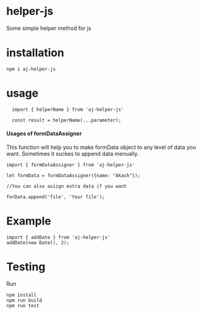# helper-js
Some simple helper method for js
# installation 
```
npm i aj-helper-js
```

# usage

```
  import { helperName } from 'aj-helper-js'
  
  const result = helperName(...parameter);
```
#### Usages of formDataAssigner
This function will help you to make formData object to any level of data you want. Sometimes it suckes to append data menually.
```
import { formDataAssigner } from 'aj-helper-js'

let formData = formDataAssigner({name: "Akash"});

//You can also asiign extra data if you want

forData.append('file', 'Your file');

```

# Example

```
import { addDate } from 'aj-helper-js'
addDate(new Date(), 2);

```

# Testing
Run
```
npm install
npm run build
npm run test
```

